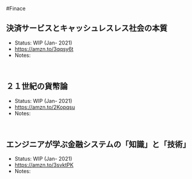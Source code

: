 #Finace

## 決済サービスとキャッシュレスレス社会の本質
- Status: WIP (Jan- 2021) 
- https://amzn.to/3qqsy6t
- Notes:
<BR>
  
## ２１世紀の貨幣論
- Status: WIP (Jan- 2021) 
- https://amzn.to/2Kopqsu
- Notes:
<BR>

## エンジニアが学ぶ金融システムの「知識」と「技術」
- Status: WIP (Jan- 2021) 
- https://amzn.to/3svktPK
- Notes:
